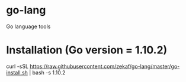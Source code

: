 # go-lang
Go language tools

# Installation (Go version = 1.10.2)
curl -sSL https://raw.githubusercontent.com/zekaf/go-lang/master/go-install.sh | bash -s 1.10.2
